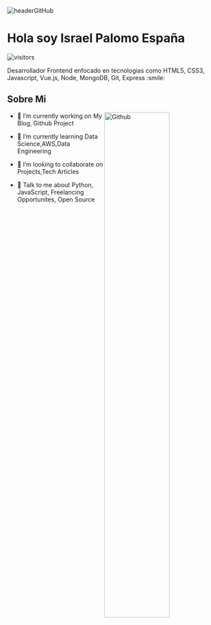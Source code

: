 

![headerGitHub](https://user-images.githubusercontent.com/78044199/134818907-43b3a595-678e-4545-9b04-828b3786be94.png)

<h1> Hola soy Israel Palomo España  </h1>
<p align='center'>

![visitors](https://visitor-badge.glitch.me/badge?page_id=https://github.com/IsraelPalomo.https://github.com/IsraelPalomo)

</p>
<div size='20px'> Desarrollador Frontend enfocado en tecnologias como HTML5, CSS3, Javascript, Vue.js, Node, MongoDB, Git, Express :smile: 
</div>

<h2> Sobre Mi</h2>

<img width="55%" align="right" alt="Github" src="https://raw.githubusercontent.com/onimur/.github/master/.resources/git-header.svg" />


- 🔭 I’m currently working on My Blog, Github Project

- 🌱 I’m currently learning Data Science,AWS,Data Engineering 

- 👯 I’m looking to collaborate on Projects,Tech Articles 

- 💬 Talk to me about Python, JavaScript, Freelancing Opportunites, Open Source 



